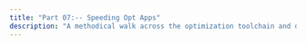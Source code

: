 ```yaml
---
title: "Part 07:-- Speeding Opt Apps"
description: "A methodical walk across the optimization toolchain and down through the underlying stack/OS in search of performance bottlenecks and their solutions."
---
```


